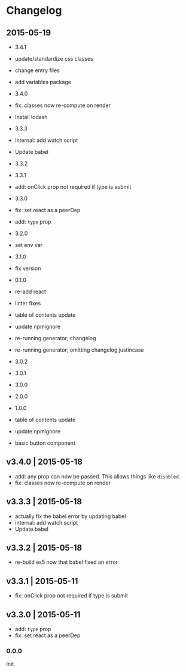 # Changelog

## 2015-05-19
* 3.4.1

* update/standardize css classes

* change entry files

* add variables package

* 3.4.0

* fix: classes now re-compute on render

* Install lodash

* 3.3.3

* internal: add watch script

* Update babel

* 3.3.2

* 3.3.1

* add: onClick prop not required if type is submit

* 3.3.0

* fix: set react as a peerDep

* add: `type` prop

* 3.2.0

* set env var

* 3.1.0

* fix version

* 0.1.0

* re-add react

* linter fixes

* table of contents update

* update npmignore

* re-running generator; changelog

* re-running generator; omitting changelog justincase

* 3.0.2

* 3.0.1

* 3.0.0

* 2.0.0

* 1.0.0

* table of contents update

* update npmignore

* basic button component

## v3.4.0 | 2015-05-18
* add: any prop can now be passed. This allows things like `disabled`.
* fix: classes now re-compute on render

## v3.3.3 | 2015-05-18
* actually fix the babel error by updating babel
* internal: add watch script
* Update babel

## v3.3.2 | 2015-05-18
* re-build es5 now that babel fixed an error

## v3.3.1 | 2015-05-11
* fix: onClick prop not required if type is submit

## v3.3.0 | 2015-05-11
* add: `type` prop
* fix: set react as a peerDep

### 0.0.0
Init







